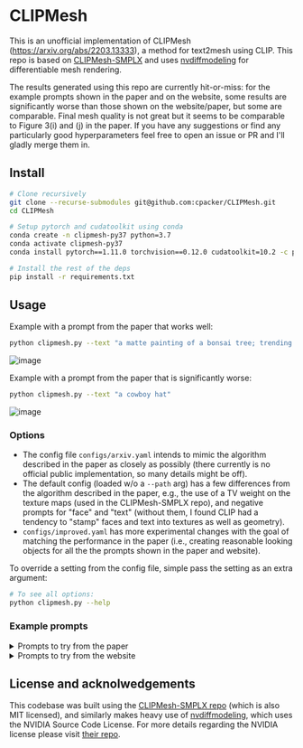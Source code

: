 # CLIPMesh

This is an unofficial implementation of CLIPMesh (https://arxiv.org/abs/2203.13333), a method for text2mesh using CLIP. This repo is based on [CLIPMesh-SMPLX](https://github.com/NasirKhalid24/CLIPMesh-SMPLX) and uses [nvdiffmodeling](https://github.com/NVlabs/nvdiffmodeling) for differentiable mesh rendering.

The results generated using this repo are currently hit-or-miss: for the example prompts shown in the paper and on the website, some results are significantly worse than those shown on the website/paper, but some are comparable. Final mesh quality is not great but it seems to be comparable to Figure 3(i) and (j) in the paper. If you have any suggestions or find any particularly good hyperparameters feel free to open an issue or PR and I'll gladly merge them in.

## Install

```sh
# Clone recursively
git clone --recurse-submodules git@github.com:cpacker/CLIPMesh.git
cd CLIPMesh

# Setup pytorch and cudatoolkit using conda
conda create -n clipmesh-py37 python=3.7
conda activate clipmesh-py37
conda install pytorch==1.11.0 torchvision==0.12.0 cudatoolkit=10.2 -c pytorch

# Install the rest of the deps
pip install -r requirements.txt
```

## Usage

Example with a prompt from the paper that works well:

```sh
python clipmesh.py --text "a matte painting of a bonsai tree; trending on artstation"
```
![image](https://user-images.githubusercontent.com/5475622/185275526-56526e27-8fa9-44c9-9c87-dcb3d5d940aa.png)

Example with a prompt from the paper that is significantly worse:

```sh
python clipmesh.py --text "a cowboy hat"
```
![image](https://user-images.githubusercontent.com/5475622/185278786-7b08b149-4d53-4917-b211-4a478467adc4.png)

### Options

- The config file `configs/arxiv.yaml` intends to mimic the algorithm described in the paper as closely as possibly (there currently is no official public implementation, so many details might be off). 
- The default config (loaded w/o a `--path` arg) has a few differences from the algorithm described in the paper, e.g., the use of a TV weight on the texture maps (used in the CLIPMesh-SMPLX repo), and negative prompts for "face" and "text" (without them, I found CLIP had a tendency to "stamp" faces and text into textures as well as geometry).
- `configs/improved.yaml` has more experimental changes with the goal of matching the performance in the paper (i.e., creating reasonable looking objects for all the the prompts shown in the paper and website).

To override a setting from the config file, simple pass the setting as an extra argument:
```sh
# To see all options:
python clipmesh.py --help
```

### Example prompts

<details>
  <summary>Prompts to try from the paper</summary>

    (Figure 2) "a christmas tree with a star on top"
    (Figure 3a) "a 🛸"
    (Figure 3b) "thors hammer"
    (Figure 3c) "a red and blue fire hydrant with flowers round it."
    (Figure 3d) "a cowboy hat"
    (Figure 3e) "a red chair"
    (Figure 3g) "a matte painting of a bonsai tree; trending on artstation"
</details>

<details>
  <summary>Prompts to try from the website</summary>

    an armchair in the shape of an avocado
    a lamp shade
    a wooden table
    a 🥞
    a colorful crotchet candle
    a pyramid of giza
    a professional high quality emoji of a lovestruck cup of boba.
    matte painting of a bonsai tree; trending on artstation
    a red and blue fire hydrant with flowers around it.
    a cowboy hat
    a redbull can
    a UFO
    a milkshake
    salvador dali
    a table with oranges on it
</details>

## License and acknolwedgements

This codebase was built using the [CLIPMesh-SMPLX repo](https://github.com/NasirKhalid24/CLIPMesh-SMPLX) (which is also MIT licensed), and similarly makes heavy use of [nvdiffmodeling](https://github.com/NVlabs/nvdiffmodeling), which uses the NVIDIA Source Code License. For more details regarding the NVIDIA license please visit [their repo](https://github.com/NVlabs/nvdiffmodeling/blob/main/LICENSE.txt).
